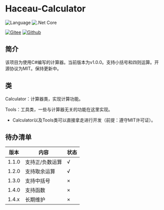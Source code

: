 Haceau-Calculator
=================
![Language](https://img.shields.io/badge/Language-C%23-blue.svg?style=flat-square) ![.Net Core](https://img.shields.io/badge/.Net&nbsp;Core-4.7.2-blue.svg?style=flat-square)

[![Gitee](https://img.shields.io/badge/Gitee-辰落火辉Haceau-red.svg?style=flat-square)](https://gitee.com/haceau/Haceau-Calculator)
[![Github](https://img.shields.io/badge/Github-HaceauZoac-blue.svg?style=flat-square)](https://github.com/Haceau-Zoac/Haceau-Calculator)

简介
---
该项目为使用C#编写的计算器。当前版本为v1.0.0。支持小括号和四则运算。开源协议为MIT。保持更新中。

类
---
Calculator：计算器类，实现计算功能。

Tools：工具类，一些与计算器无关的功能在这里实现。

* Calculator以及Tools类可以直接拿走进行开发（前提：遵守MIT许可证）。

待办清单
------
|版本|内容|状态|
|---|---|---|
|1.1.0|支持正/负数运算|√|
|1.2.0|支持取余运算|√|
|1.3.0|支持中括号|×|
|1.4.0|支持函数|×|
|1.4.x|长期维护|×|